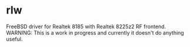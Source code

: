 rlw
===

FreeBSD driver for Realtek 8185 with Realtek 8225z2 RF frontend.
WARNING: This is a work in progress and currently it doesn't do anything useful.
